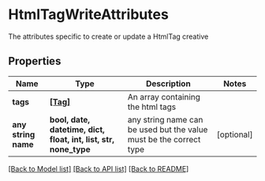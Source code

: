 # HtmlTagWriteAttributes

The attributes specific to create or update a HtmlTag creative

## Properties
Name | Type | Description | Notes
------------ | ------------- | ------------- | -------------
**tags** | [**[Tag]**](Tag.md) | An array containing the html tags | 
**any string name** | **bool, date, datetime, dict, float, int, list, str, none_type** | any string name can be used but the value must be the correct type | [optional]

[[Back to Model list]](../README.md#documentation-for-models) [[Back to API list]](../README.md#documentation-for-api-endpoints) [[Back to README]](../README.md)


